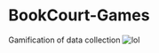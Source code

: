 # BookCourt-Games
Gamification of data collection
![lol](https://s25vlx.storage.yandex.net/rdisk/235ef1c6cd768a38523f3604d706a58f9c321b08722a3867bfa14883b94bc7cc/6580243b/YxbnXjyXkwV_R7LbvcZvRC6CztACD1zlb0GAfiyuOpOjE4k0is9GpWsB410mvxzx6s9r7a7kKebEaiYIkeVj_g==?uid=0&filename=photo_2023-04-06_08-00-02.jpg&disposition=inline&hash=&limit=0&content_type=image%2Fjpeg&owner_uid=0&fsize=120907&hid=1497e97a8e6fbabb32adaeda8d4b9eb9&media_type=image&tknv=v2&etag=d5dd30c2fea3c8332dd9e967340b24e9&rtoken=TzcwvTZzdWKp&force_default=no&ycrid=na-30336404bbcc9ab9910b7c6bf6f91418-downloader5e&ts=60cc688d544c0&s=a285df52bbcfc170a0ed2f5f9c78592e9166684d6d10d52ad77b1685fa7b3342&pb=U2FsdGVkX19qyk_OkP6uhMGpUvhtNXjInSmd3WTgvK6XZybuXBlrPmat1wxNDuw4Mfi7vocxz3KgtzgJayfw8PebxCxkduo2xqvQt_tFVE4)
